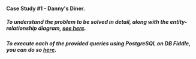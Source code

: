 #### Case Study #1 - Danny's Diner.

##### To understand the problem to be solved in detail, along with the entity-relationship diagram, [see here](https://8weeksqlchallenge.com/case-study-2/).

##### To execute each of the provided queries using PostgreSQL on DB Fiddle, you can do so [here](https://www.db-fiddle.com/f/7VcQKQwsS3CTkGRFG7vu98/1876).
